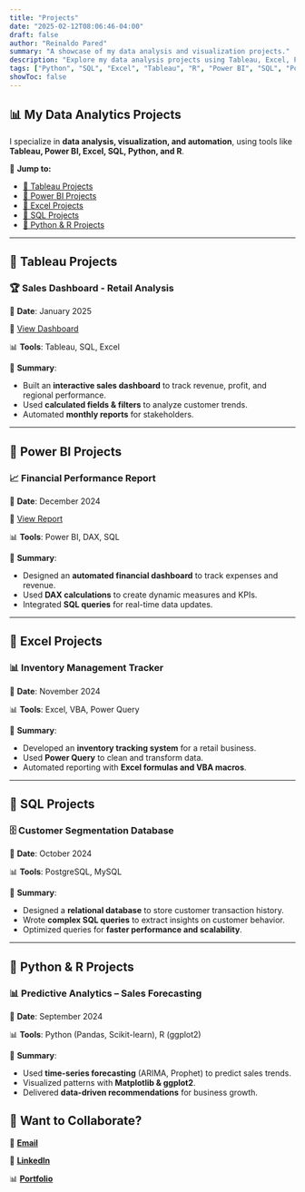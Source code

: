 ```yaml
---
title: "Projects"
date: "2025-02-12T08:06:46-04:00"
draft: false
author: "Reinaldo Pared"
summary: "A showcase of my data analysis and visualization projects."
description: "Explore my data analysis projects using Tableau, Excel, Power BI, SQL, Python, and R."
tags: ["Python", "SQL", "Excel", "Tableau", "R", "Power BI", "SQL", "Portfolio", "Projects"]
showToc: false
---
```


## 📊 My Data Analytics Projects

I specialize in **data analysis, visualization, and automation**, using tools like **Tableau, Power BI, Excel, SQL, Python, and R**.

🔗 **Jump to:**

- [📌 Tableau Projects](tableau-projects)
- [📌 Power BI Projects](power-bi-projects)
- [📌 Excel Projects](https://reipared.github.io/Portfolio/posts/excel-projects/)
- [📌 SQL Projects](sql-projects)
- [📌 Python & R Projects](https://reipared.github.io/Portfolio/posts/python-projects/)

---

## **📌 Tableau Projects**

### 🏆 **Sales Dashboard - Retail Analysis**

📅 **Date**: January 2025

🔗 [View Dashboard](https://public.tableau.com/your-link)

📊 **Tools**: Tableau, SQL, Excel

📄 **Summary**:

- Built an **interactive sales dashboard** to track revenue, profit, and regional performance.
- Used **calculated fields & filters** to analyze customer trends.
- Automated **monthly reports** for stakeholders.

---

## **📌 Power BI Projects**  

### 📈 **Financial Performance Report**

📅 **Date**: December 2024

🔗 [View Report](https://your-link.com)

📊 **Tools**: Power BI, DAX, SQL

📄 **Summary**:

- Designed an **automated financial dashboard** to track expenses and revenue.
- Used **DAX calculations** to create dynamic measures and KPIs.
- Integrated **SQL queries** for real-time data updates.

---

## **📌 Excel Projects**

### 📊 **Inventory Management Tracker**

📅 **Date**: November 2024

📊 **Tools**: Excel, VBA, Power Query

📄 **Summary**:

- Developed an **inventory tracking system** for a retail business.
- Used **Power Query** to clean and transform data.
- Automated reporting with **Excel formulas and VBA macros**.

---

## **📌 SQL Projects**

### 🗄️ **Customer Segmentation Database**

📅 **Date**: October 2024

📊 **Tools**: PostgreSQL, MySQL

📄 **Summary**:

- Designed a **relational database** to store customer transaction history.
- Wrote **complex SQL queries** to extract insights on customer behavior.
- Optimized queries for **faster performance and scalability**.

---

## **📌 Python & R Projects**

### 📊 **Predictive Analytics – Sales Forecasting**

📅 **Date**: September 2024

📊 **Tools**: Python (Pandas, Scikit-learn), R (ggplot2)

📄 **Summary**:

- Used **time-series forecasting** (ARIMA, Prophet) to predict sales trends.
- Visualized patterns with **Matplotlib & ggplot2**.
- Delivered **data-driven recommendations** for business growth.

## 📩 **Want to Collaborate?**

📧 [**Email**](reinaldopsuazo@proton.me)

🔗 [**LinkedIn**](https://www.linkedin.com/in/reinaldo-pared/)

📊 [**Portfolio**](https://reipared.github.io/Portfolio/)
